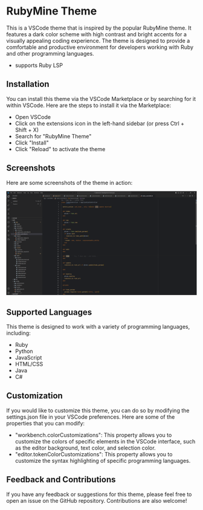 # RubyMine Theme

This is a VSCode theme that is inspired by the popular RubyMine theme. It features a dark color scheme with high contrast and bright accents for a visually appealing coding experience. The theme is designed to provide a comfortable and productive environment for developers working with Ruby and other programming languages.

- supports Ruby LSP

## Installation

You can install this theme via the VSCode Marketplace or by searching for it within VSCode. Here are the steps to install it via the Marketplace:

- Open VSCode
- Click on the extensions icon in the left-hand sidebar (or press Ctrl + Shift + X)
- Search for "RubyMine Theme"
- Click "Install"
- Click "Reload" to activate the theme

## Screenshots

Here are some screenshots of the theme in action:

![RubyMine Theme Screenshot 1](./screenshots/screenshot1.png)

## Supported Languages

This theme is designed to work with a variety of programming languages, including:

- Ruby
- Python
- JavaScript
- HTML/CSS
- Java
- C#

## Customization

If you would like to customize this theme, you can do so by modifying the settings.json file in your VSCode preferences. Here are some of the properties that you can modify:

- "workbench.colorCustomizations": This property allows you to customize the colors of specific elements in the VSCode interface, such as the editor background, text color, and selection color.
- "editor.tokenColorCustomizations": This property allows you to customize the syntax highlighting of specific programming languages.

## Feedback and Contributions

If you have any feedback or suggestions for this theme, please feel free to open an issue on the GitHub repository. Contributions are also welcome!
